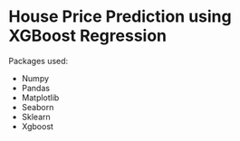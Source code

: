 # House Price Prediction using XGBoost Regression

Packages used:
* Numpy
* Pandas
* Matplotlib
* Seaborn
* Sklearn
* Xgboost
